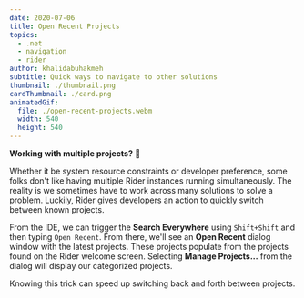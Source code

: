 ```yaml
---
date: 2020-07-06
title: Open Recent Projects
topics:
  - .net
  - navigation
  - rider
author: khalidabuhakmeh
subtitle: Quick ways to navigate to other solutions
thumbnail: ./thumbnail.png
cardThumbnail: ./card.png
animatedGif:
  file: ./open-recent-projects.webm
  width: 540
  height: 540
---
```


**Working with multiple projects?** 🥵

Whether it be system resource constraints or developer preference, some folks don't like having multiple Rider instances running simultaneously. The reality is we sometimes have to work across many solutions to solve a problem. Luckily, Rider gives developers an action to quickly switch between known projects.

From the IDE, we can trigger the **Search Everywhere** using `Shift+Shift` and then typing `Open Recent`. From there, we'll see an **Open Recent** dialog window with the latest projects. These projects populate from the projects found on the Rider welcome screen. Selecting **Manage Projects...** from the dialog will display our categorized projects.

Knowing this trick can speed up switching back and forth between projects.
